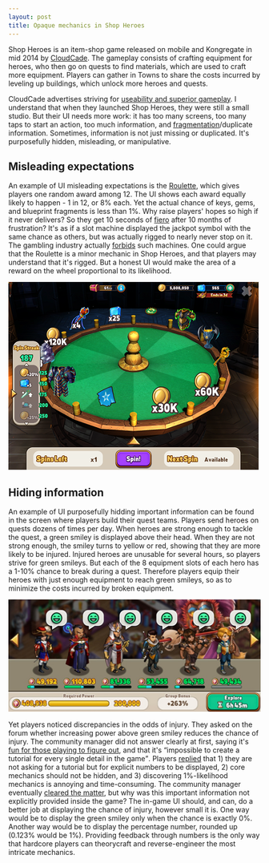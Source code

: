 ```yaml
---
layout: post
title: Opaque mechanics in Shop Heroes
---
```


Shop Heroes is an item-shop game released on mobile and Kongregate in mid 2014 by <a href="http://cloudcade.com/">CloudCade</a>. The gameplay consists of crafting equipment for heroes, who then go on quests to find materials, which are used to craft more equipment. Players can gather in Towns to share the costs incurred by leveling up buildings, which unlock more heroes and quests.


CloudCade advertises striving for <a href="https://www.linkedin.com/company/cloudcade">useability and superior gameplay</a>. I understand that when they launched Shop Heroes, they were still a small studio. But their UI needs more work: it has too many screens, too many taps to start an action, too much information, and <a href="http://www.goodui.org/#3">fragmentation</a>/duplicate information. Sometimes, information is not just missing or duplicated. It's purposefully hidden, misleading, or manipulative.


<h2>Misleading expectations</h2>
<p>
An example of UI misleading expectations is the <a href="http://shop-heroes.wikia.com/wiki/Roulette">Roulette</a>, which gives players one random award among 12. The UI shows each award equally likely to happen - 1 in 12, or 8% each. Yet the actual chance of keys, gems, and blueprint fragments is less than 1%. Why raise players' hopes so high if it never delivers? So they get 10 seconds of <a href="https://en.wikipedia.org/wiki/Pride#As_an_emotion">fiero</a> after 10 months of frustration? It's as if a slot machine displayed the jackpot symbol with the same chance as others, but was actually rigged to nearly never stop on it. The gambling industry actually <a href="http://www.americancasinoguide.com/slot-machines/are-slot-machines-honest.html">forbids</a> such machines. One could argue that the Roulette is a minor mechanic in Shop Heroes, and that players may understand that it's rigged. But a honest UI would make the area of a reward on the wheel proportional to its likelihood.
</p>

![Roulette in Shop Heroes](/images/shop_heroes_roulette.png)

<h2>Hiding information</h2>
<p>
An example of UI purposefully hidding important information can be found in the screen where players build their quest teams. Players send heroes on quests dozens of times per day. When heroes are strong enough to tackle the quest, a green smiley is displayed above their head. When they are not strong enough, the smiley turns to yellow or red, showing that they are more likely to be injured. Injured heroes are unusable for several hours, so players strive for green smileys. But each of the 8 equipment slots of each hero has a 1-10% chance to break during a quest. Therefore players equip their heroes with just enough equipment to reach green smileys, so as to minimize the costs incurred by broken equipment.
</p>

![Party of male heroes in Shop Heroes](/images/shop_heroes_male_party.png)

<p>
Yet players noticed discrepancies in the odds of injury. They asked on the forum whether increasing power above green smiley reduces the chance of injury. The community manager did not answer clearly at first, saying it's <a href="http://forum.shopheroes.com/viewtopic.php?f=4&t=5088&sid=31c01b89fb5656821c8d76d7b0ddf8c1#p17462">fun for those playing to figure out</a>, and that it's <q>impossible to create a tutorial for every single detail in the game</q>. Players <a href="http://forum.shopheroes.com/viewtopic.php?f=4&t=5088&sid=31c01b89fb5656821c8d76d7b0ddf8c1#p17506">replied</a> that 1) they are not asking for a tutorial but for explicit numbers to be displayed, 2) core mechanics should not be hidden, and 3) discovering 1%-likelihood mechanics is annoying and time-consuming. The community manager eventually <a href="http://forum.shopheroes.com/viewtopic.php?f=4&t=5088&start=10">cleared the matter</a>, but why was this important information not explicitly provided inside the game? The in-game UI should, and can, do a better job at displaying the chance of injury, however small it is. One way would be to display the green smiley only when the chance is exactly 0%. Another way would be to display the percentage number, rounded up (0.123% would be 1%). Providing feedback through numbers is the only way that hardcore players can theorycraft and reverse-engineer the most intricate mechanics.
</p>

